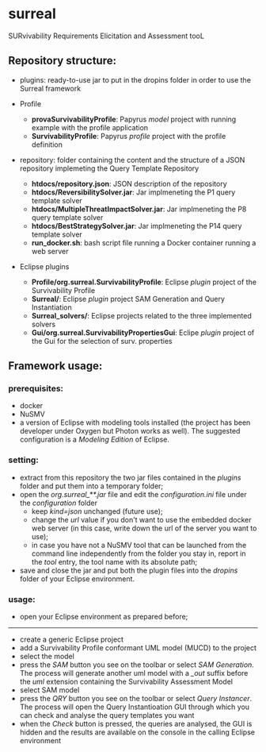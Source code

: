 # surreal
SURvivability Requirements Elicitation and Assessment tooL

## Repository structure:
- plugins: ready-to-use jar to put in the dropins folder in order to use the Surreal framework

- Profile
  - **provaSurvivabilityProfile**: Papyrus *model* project with running example with the profile application
  - **SurvivabilityProfile**: Papyrus *profile* project with the profile definition
  
- repository: folder containing the content and the structure of a JSON repository implemeting the Query Template Repository
  - **htdocs/repository.json**: JSON description of the repository
  - **htdocs/ReversibilitySolver.jar**: Jar implmeneting the P1 query template solver
  - **htdocs/MultipleThreatImpactSolver.jar**: Jar implmeneting the P8 query template solver
  - **htdocs/BestStrategySolver.jar**: Jar implmeneting the P14 query template solver
  - **run_docker.sh**: bash script file running a Docker container running a web server

- Eclipse plugins
  - **Profile/org.surreal.SurvivabilityProfile**: Eclipse *plugin* project of the Survivability Profile
  - **Surreal/**: Eclipse *plugin* project SAM Generation and Query Instantiation
  - **Surreal_solvers/**: Eclipse projects related to the three implemented solvers
  - **Gui/org.surreal.SurvivabilityPropertiesGui**: Eclipe *plugin* project of the Gui for the selection of surv. properties

## Framework usage:
### prerequisites:
  - docker
  - NuSMV
  - a version of Eclipse with modeling tools installed (the project has been developer under Oxygen but Photon works as well). The suggested configuration is a *Modeling Edition* of Eclipse.

### setting:
  - extract from this repository the two jar files contained in the *plugins* folder and put them into a temporary folder;
  - open the *org.surreal_**.jar* file and edit the *configuration.ini* file under the *configuration* folder
	  - keep *kind=json* unchanged (future use);
	  - change the *url* value if you don't want to use the embedded docker web server (in this case, write down the url of the server you want to use);
	  - in case you have not a NuSMV tool that can be launched from the command line independently from the folder you stay in, report in the *tool* entry, the tool name with its absolute path;
  - save and close the jar and put both the plugin files into the *dropins* folder of your Eclipse environment.

### usage:
  - open your Eclipse environment as prepared before;
-----
  - create a generic Eclipse project
  - add a Survivability Profile conformant UML model (MUCD) to the project
  - select the model
  - press the *SAM* button you see on the toolbar or select *SAM Generation*. The process will generate another uml model with a *_out* suffix before the *uml* extension containing the Survivability Assessment Model
  - select SAM model
  - press the *QRY* button you see on the toolbar or select *Query Instancer*. The process will open the Query Instantioation GUI through which you can check and analyse the query templates you want
  - when the *Check* button is pressed, the queries are analysed, the GUI is hidden and the results are available on the console in the calling Eclipse environment










